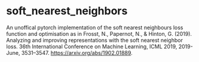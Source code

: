 # soft_nearest_neighbors
An unoffical pytorch implementation of the soft nearest neighbours loss function and optimisation as in Frosst, N., Papernot, N., &amp; Hinton, G. (2019). Analyzing and improving representations with the soft nearest neighbor loss. 36th International Conference on Machine Learning, ICML 2019, 2019-June, 3531–3547. https://arxiv.org/abs/1902.01889.
